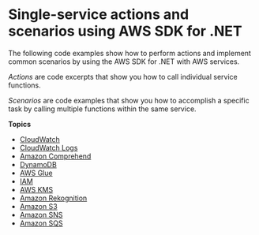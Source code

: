# Single\-service actions and scenarios using AWS SDK for \.NET<a name="csharp_code_examples_categorized"></a>

The following code examples show how to perform actions and implement common scenarios by using the AWS SDK for \.NET with AWS services\.

*Actions* are code excerpts that show you how to call individual service functions\.

*Scenarios* are code examples that show you how to accomplish a specific task by calling multiple functions within the same service\.

**Topics**
+ [CloudWatch](csharp_cloudwatch_code_examples.md)
+ [CloudWatch Logs](csharp_cloudwatch-logs_code_examples.md)
+ [Amazon Comprehend](csharp_comprehend_code_examples.md)
+ [DynamoDB](csharp_dynamodb_code_examples.md)
+ [AWS Glue](csharp_glue_code_examples.md)
+ [IAM](csharp_iam_code_examples.md)
+ [AWS KMS](csharp_kms_code_examples.md)
+ [Amazon Rekognition](csharp_rekognition_code_examples.md)
+ [Amazon S3](csharp_s3_code_examples.md)
+ [Amazon SNS](csharp_sns_code_examples.md)
+ [Amazon SQS](csharp_sqs_code_examples.md)